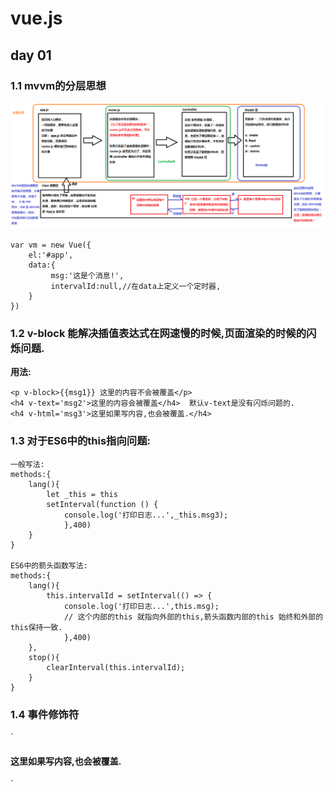 # vue.js #
## day 01
<h3>1.1 mvvm的分层思想</h3>

![](imgs/01.MVC和MVVM的关系图解.png)

	var vm = new Vue({
		el:'#app',
		data:{
			 msg:'这是个消息!',
			 intervalId:null,//在data上定义一个定时器,
		}
	})

<h3>1.2 v-block 能解决插值表达式在网速慢的时候,页面渲染的时候的闪烁问题.</h3>

<b>用法:</b>
	<style>
		[v-block]{
			display:none;
		}
	</style>

	<p v-block>{{msg1}} 这里的内容不会被覆盖</p>
	<h4 v-text='msg2'>这里的内容会被覆盖</h4>  默认v-text是没有闪烁问题的.
	<h4 v-html='msg3'>这里如果写内容,也会被覆盖.</h4>

<h3>1.3 对于ES6中的this指向问题:</h3>

	一般写法:
	methods:{
		lang(){
			let _this = this
			setInterval(function () {
				console.log('打印日志...',_this.msg3);
				},400)
		}
	}

	ES6中的箭头函数写法:
	methods:{
		lang(){
			this.intervalId = setInterval(() => {
				console.log('打印日志...',this.msg);
				// 这个内部的this 就指向外部的this,箭头函数内部的this 始终和外部的this保持一致.
				},400)
		},
		stop(){
			clearInterval(this.intervalId);
		}
	}

<h3>1.4 事件修饰符</h3>
`<h4 v-html='msg3'>这里如果写内容,也会被覆盖.</h4>`
